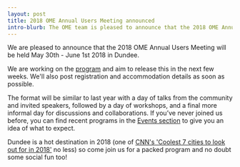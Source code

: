 ```yaml
---
layout: post
title: 2018 OME Annual Users Meeting announced
intro-blurb: The OME team is pleased to announce that the 2018 OME Annual Users Meeting will be held May 30th - June 1st 2018 in Dundee
---
```


We are pleased to announce that the 2018 OME Annual Users Meeting will be
held May 30th - June 1st 2018 in Dundee.

We are working on the [program]({{site.baseurl}}/events/13th-annual-users-meeting-2018.html) and
aim to release this in the next few weeks. We'll also post
registration and accommodation details as soon as possible.

The format will be similar to last year with a day of talks from the community
and invited speakers, followed by a day of workshops, and a final more
informal day for discussions and collaborations. If you’ve never joined us
before, you can find recent programs in the
[Events section]({{site.baseurl}}/events/) to give you an idea of what to
expect.

Dundee is a hot destination in 2018
(one of [CNN's 'Coolest 7 cities to look out for in 2018'](http://edition.cnn.com/style/article/cities-to-watch-in-2018/index.html)
no less) so come join us for a packed program and no doubt some social fun
too!
